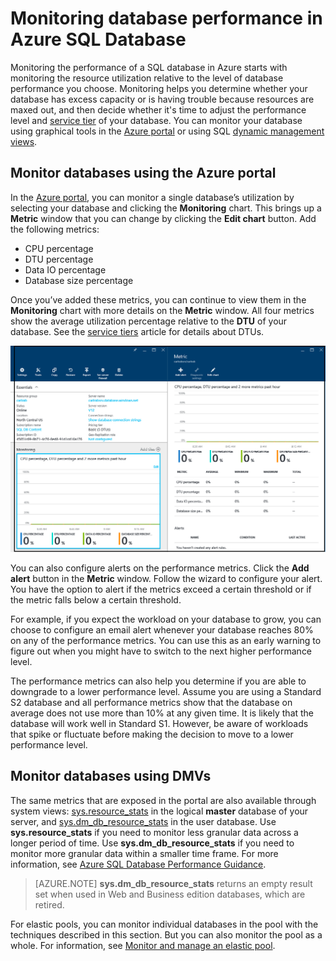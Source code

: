 <properties
    pageTitle="Monitoring database performance in Azure SQL Database | Azure"
    description="Learn about the options for monitoring your database with Azure tools and dynamic management views."
    keywords="database monitoring, cloud database performance"
    services="sql-database"
    documentationcenter=""
    author="CarlRabeler"
    manager="jhubbard"
    editor="" />
<tags
    ms.assetid="a2e47475-c955-4a8d-a65c-cbef9a6d9b9f"
    ms.service="sql-database"
    ms.custom="monitor and tune"
    ms.devlang="na"
    ms.topic="get-started-article"
    ms.tgt_pltfrm="na"
    ms.workload="data-management"
    ms.date="01/10/2017"
    wacn.date=""
    ms.author="carlrab" />

# Monitoring database performance in Azure SQL Database
Monitoring the performance of a SQL database in Azure starts with monitoring the resource utilization relative to the level of database performance you choose. Monitoring helps you  determine whether your database has excess capacity or is having trouble because resources are maxed out, and then decide whether it's time to adjust the performance level and [service tier](/documentation/articles/sql-database-service-tiers/) of your database. You can monitor your database using graphical tools in the [Azure portal](https://portal.azure.cn) or using SQL [dynamic management views](https://msdn.microsoft.com/zh-cn/library/ms188754.aspx).

## Monitor databases using the Azure portal
In the [Azure portal](https://portal.azure.cn), you can monitor a single database’s utilization by selecting your database and clicking the **Monitoring** chart. This brings up a **Metric** window that you can change by clicking the **Edit chart** button. Add the following metrics:

- CPU percentage
- DTU percentage
- Data IO percentage
- Database size percentage

Once you’ve added these metrics, you can continue to view them in the **Monitoring** chart with more details on the **Metric** window. All four metrics show the average utilization percentage relative to the **DTU** of your database. See the [service tiers](/documentation/articles/sql-database-service-tiers/) article for details about DTUs.

![Service tier monitoring of database performance.](./media/sql-database-service-tiers/sqldb_service_tier_monitoring.png)

You can also configure alerts on the performance metrics. Click the **Add alert** button in the **Metric** window. Follow the wizard to configure your alert. You have the option to alert if the metrics exceed a certain threshold or if the metric falls below a certain threshold.

For example, if you expect the workload on your database to grow, you can choose to configure an email alert whenever your database reaches 80% on any of the performance metrics. You can use this as an early warning to figure out when you might have to switch to the next higher performance level.

The performance metrics can also help you determine if you are able to downgrade to a lower performance level. Assume you are using a Standard S2 database and all performance metrics show that the database on average does not use more than 10% at any given time. It is likely that the database will work well in Standard S1. However, be aware of workloads that spike or fluctuate before making the decision to move to a lower performance level.

## Monitor databases using DMVs
The same metrics that are exposed in the portal are also available through system views: [sys.resource_stats](https://msdn.microsoft.com/zh-cn/library/dn269979.aspx) in the logical **master** database of your server, and [sys.dm_db_resource_stats](https://msdn.microsoft.com/zh-cn/library/dn800981.aspx) in the user database. Use **sys.resource_stats** if you need to monitor less granular data across a longer period of time. Use **sys.dm_db_resource_stats** if you need to monitor more granular data within a smaller time frame. For more information, see [Azure SQL Database Performance Guidance](/documentation/articles/sql-database-performance-guidance/#monitor-resource-use).

>[AZURE.NOTE] **sys.dm_db_resource_stats** returns an empty result set when used in Web and Business edition databases, which are retired.

For elastic pools, you can monitor individual databases in the pool with the techniques described in this section. But you can also monitor the pool as a whole. For information, see [Monitor and manage an elastic pool](/documentation/articles/sql-database-elastic-pool-manage-portal/).
